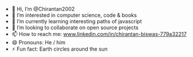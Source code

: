 - 👋 Hi, I’m @Chirantan2002
- 👀 I’m interested in computer science, code & books
- 🌱 I’m currently learning interesting paths of javascript
- 💞️ I’m looking to collaborate on open source projects
- 📫 How to reach me: www.linkedin.com/in/chirantan-biswas-779a32217
- 😄 Pronouns: He / him
- ⚡ Fun fact: Earth circles around the sun 

<!---
Chirantan2002/Chirantan2002 is a ✨ special ✨ repository because its `README.md` (this file) appears on your GitHub profile.
You can click the Preview link to take a look at your changes.
--->
